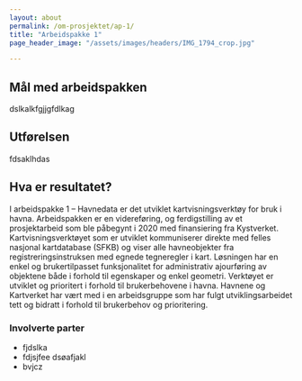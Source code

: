 ```yaml
---
layout: about
permalink: /om-prosjektet/ap-1/
title: "Arbeidspakke 1"
page_header_image: "/assets/images/headers/IMG_1794_crop.jpg"

---
```


## Mål med arbeidspakken

dslkalkfgjjgfdlkag

## Utførelsen

fdsaklhdas

## Hva er resultatet?

I arbeidspakke 1 – Havnedata er det utviklet kartvisningsverktøy for bruk i havna. Arbeidspakken er en videreføring, og ferdigstilling av et prosjektarbeid som ble påbegynt i 2020 med finansiering fra Kystverket. Kartvisningsverktøyet som er utviklet kommuniserer direkte med felles nasjonal kartdatabase (SFKB) og viser alle havneobjekter fra registreringsinstruksen med egnede tegneregler i kart. Løsningen har en enkel og brukertilpasset funksjonalitet for administrativ ajourføring av objektene både i forhold til egenskaper og enkel geometri. Verktøyet er utviklet og prioritert i forhold til brukerbehovene i havna. Havnene og Kartverket har vært med i en arbeidsgruppe som har fulgt utviklingsarbeidet tett og bidratt i forhold til brukerbehov og prioritering.  

### Involverte parter

* fjdslka
* fdjsjfee dsøafjakl 
* bvjcz